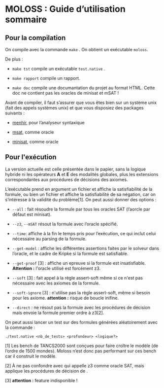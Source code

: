MOLOSS : Guide d’utilisation sommaire
=====================================

Pour la compilation
-------------------

On compile avec la commande `make` . On obtient un exécutable `moloss`.

De plus :

- `make tst` compile un exécutable `test.native` .

- `make rapport` compile un rapport.

- `make doc` compile une documantation du projet au format HTML. Cette doc ne contient pas les oracles de minisat et mSAT !

Avant de compiler, il faut s’assurer que vous êtes bien sur un système unix (fait des appels systèmes unix) et que vous disposiez des packages suivants :

-   [menhir], pour l’analyseur syntaxique

-   [msat], comme oracle

-   [minisat], comme oracle

Pour l'exécution
----------------

La version actuelle est celle présentée dans le papier, 
sans la logique hybride ni les opérateurs **A** et **E** 
des modalités globales, plus les extensions correspondantes 
aux procédures de décisions des axiomes.

L’exécutable prend en argument un fichier et affiche la satisfiabilité 
de la formule, ou bien un fichier et affiche la satisfiabilité de sa 
négation, car on s’intéresse à la validité du problème[1]. On peut aussi 
donner des options :

- `--all` : fait résoudre la formule par tous les oracles SAT (l’aorcle par défaut est minisat).

- `--z3`, `--mSAT` résout la formule avec l’oracle spécifié.

- `--time`: affiche à la fin le temps pris pour l’exécution, ce qui inclut celui nécessaire au parsing de la formule.

- `--get-model`  : affiche les différentes assertions faites par le solveur dans l’oracle, et le cadre de Kripke si la formule est satisfiable.

- `--get-proof` [3] : affiche un epreuve si la formule est insatisfiable. 
**Attention :** l'oracle utilisé est forcément z3. 

- `--soft` [3] : fait appel à la règle assert-soft même si ce n'est pas
  nécessaire avec les axiomes de la formule.

- `--soft-ignore` [3] : n'utilise pas la règle assert-soft, même si
  besoin pour les axiome. **attention :** risque de boucle inifine. 

- `--direct`   : ne résout pas la formule avec les procédures de décision mais envoie la formule premier ordre à z3[2].

On peut aussi lancer un test sur des formules générées aléatoirement avec la commande :

`./test.native <nb_de_tests> <profondeur> <logique?>`


[1]  Les bench de TANCS2000 sont conçues pour faire croître le modèle 
(de l’ordre de 1500 mondes). Moloss n’est donc pas performant sur ces bench 
car il construit  le modèle.

[2] À ne pas confondre avec qui appelle z3 comme oracle SAT, 
mais applique les procédures de décision de .

[3] **attention :** feature indisponible !

  [menhir]: https://opam.ocaml.org/packages/menhir/
  [msat]: https://opam.ocaml.org/packages/msat/
  [minisat]: https://opam.ocaml.org/packages/minisat/


